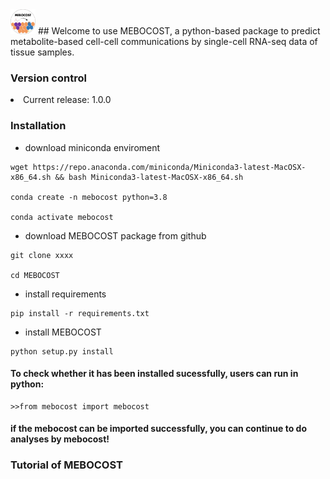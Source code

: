 <img src="./images/mebocost_logo.png" width="40" height="40" style="align: center" />
## Welcome to use MEBOCOST, a python-based package to predict metabolite-based cell-cell communications by single-cell RNA-seq data of tissue samples.

### Version control
<li>Current release: 1.0.0</li>

### Installation
* download miniconda enviroment
```{bash}
wget https://repo.anaconda.com/miniconda/Miniconda3-latest-MacOSX-x86_64.sh && bash Miniconda3-latest-MacOSX-x86_64.sh

conda create -n mebocost python=3.8

conda activate mebocost
```
* download MEBOCOST package from github
```{bash}
git clone xxxx

cd MEBOCOST
```
* install requirements
```{bash}
pip install -r requirements.txt
```
* install MEBOCOST
```{bash}
python setup.py install
```
#### To check whether it has been installed sucessfully, users can run in python:
```{python}
>>from mebocost import mebocost
```
#### if the mebocost can be imported successfully, you can continue to do analyses by mebocost!

### Tutorial of MEBOCOST

